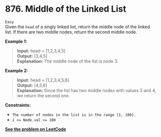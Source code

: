 # 876. Middle of the Linked List

`Easy` <br />
Given the `head` of a singly linked list, return the middle node of the linked list.
If there are two middle nodes, return the second middle node.

**Example 1:**

> **Input:** head = [1,2,3,4,5] <br />
> **Output:** [3,4,5] <br />
> **Explanation:** The middle node of the list is node 3.

**Example 2:**

> **Input:** head = [1,2,3,4,5,6] <br />
> **Output:** [4,5,6] <br />
> **Explanation:** Since the list has two middle nodes with values 3 and 4, we return the second one.

**Constraints:**

- `The number of nodes in the list is in the range [1, 100].`
- `1 <= Node.val <= 100`

[**See the problem on LeetCode**](https://leetcode.com/problems/middle-of-the-linked-list/)
